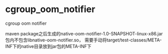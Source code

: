 # cgroup_oom_notifier
cgroup oom notifier

maven package之后生成的native-oom-notifier-1.0-SNAPSHOT-linux-x86.jar包内不包含libnative-oom-notifier.so，
需要手动将target/test-classes/META-INF下的native目录放到jar包的META-INF下